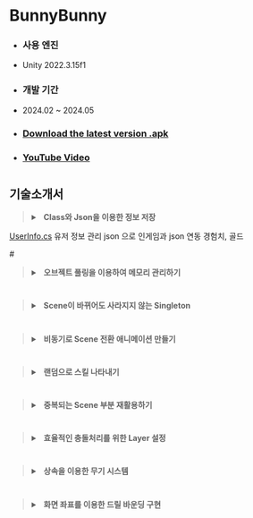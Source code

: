 <!--
<p align="center">
    <img src="https://github.com/JeongHo16/BunnyBunny/assets/31890732/2dc2a1b0-88b8-4a0d-b4c6-f22faf98af6b" style="width:70%;"/>
</p>
-->
<h1>BunnyBunny</h1>

- ### 사용 엔진
- Unity 2022.3.15f1
- ### 개발 기간
- 2024.02 ~ 2024.05
- ### [Download the latest version .apk](https://github.com/JeongHo16/CottonCandyGrapes/releases/download/v1.1.1/Bunnyz_240612.apk)
- ### [YouTube Video](https://youtu.be/ccTnCZxCkPs)
#

## 기술소개서

<blockquote>  
  <details>
   <summary><b> &nbsp Class와 Json을 이용한 정보 저장 </b></summary>
   
</details>
</blockquote>
   <p>
       <a href="https://github.com/JeongHo16/BunnyBunny/blob/main/Assets/_Scripts/UserInfo.cs">UserInfo.cs</a>
    유저 정보 관리 json 으로
    인게임과 json 연동 경험치, 골드
  </p> 
#
<blockquote>  
  <details>
   <summary><b> &nbsp 오브젝트 풀링을 이용하여 메모리 관리하기 </summary>
     <p>
      - 몬스터 스폰
      - 총알 스폰
      - 사운드 
      로켓
      오브젝트 1개 on, off로 구현
    </p>    
  </details>
</blockquote>

#
<blockquote>  
  <details>
    <summary><b> &nbsp Scene이 바뀌어도 사라지지 않는 Singleton </summary>
     <p>
      AllSceneMgr
    </p>    
  </details>
</blockquote>

#
<blockquote>  
  <details>
   <summary><b> &nbsp 비동기로 Scene 전환 애니메이션 만들기 </summary>
     <p>
      이 섹션은 펼쳐질 때 보이는 내용입니다.
    </p>    
  </details>
</blockquote>

#
<blockquote>  
  <details>
   <summary><b> &nbsp 랜덤으로 스킬 나타내기 </summary>
     <p>
      스킬업 버튼
      랜덤으로 뜨기
    </p>    
  </details>
</blockquote>

#
<blockquote>  
  <details>
    <summary><b> &nbsp 중복되는 Scene 부분 재활용하기 </summary>
     <p>
      - UI
      기준 해상도 맞추고 가면 앵커 맞출 필요 없음
      UpLowUI가 반복되니깐 InGame 씬 제외하고 additive로 부르기
    </p>    
  </details>
</blockquote>

#
<blockquote>  
  <details>
   <summary><b> &nbsp 효율적인 충돌처리를 위한 Layer 설정 </summary>
     <p>      
      충돌 Layer 설정
      총알 - 몬스터
      몬스터 - 플레이어
    </p>    
  </details>
</blockquote>

#
<blockquote>  
  <details>
   <summary><b> &nbsp 상속을 이용한 무기 시스템 </summary>
     <p>
      3성 달성 후 1번 더 먹으면 진화
      Weapon 만들어 상속 하기
      WeaponMgr
    </p>    
  </details>
</blockquote>

#
<blockquote>  
  <details>
   <summary><b> &nbsp 화면 좌표를 이용한 드릴 바운딩 구현 </summary>
     <p>
      세로맵에서 못나가게 하는건 화면 좌표 아닌가? 
      화면 좌표 이용하는곳 찾아보기
    </p>    
  </details>
</blockquote>
